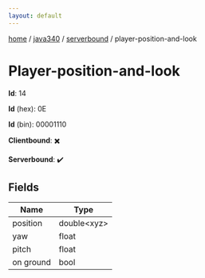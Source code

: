 ```yaml
---
layout: default
---
```


[home](/)  /  [java340](/protocol/java340)  /  [serverbound](/protocol/java340/serverbound)  /  player-position-and-look

# Player-position-and-look

**Id**: 14

**Id** (hex): 0E

**Id** (bin): 00001110

**Clientbound**: ✖️

**Serverbound**: ✔️

## Fields

Name | Type
---|---
position | double&lt;xyz&gt;
yaw | float
pitch | float
on ground | bool

